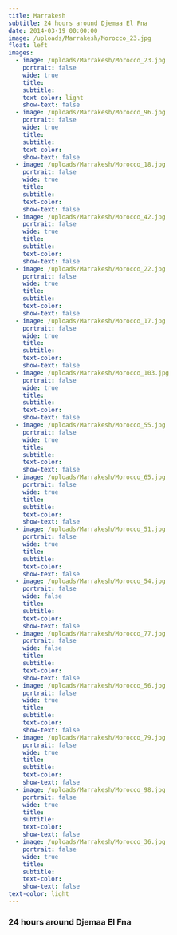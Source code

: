 ```yaml
---
title: Marrakesh
subtitle: 24 hours around Djemaa El Fna
date: 2014-03-19 00:00:00
image: /uploads/Marrakesh/Morocco_23.jpg
float: left
images:
  - image: /uploads/Marrakesh/Morocco_23.jpg
    portrait: false
    wide: true
    title:
    subtitle:
    text-color: light
    show-text: false
  - image: /uploads/Marrakesh/Morocco_96.jpg
    portrait: false
    wide: true
    title:
    subtitle:
    text-color:
    show-text: false
  - image: /uploads/Marrakesh/Morocco_18.jpg
    portrait: false
    wide: true
    title:
    subtitle:
    text-color:
    show-text: false
  - image: /uploads/Marrakesh/Morocco_42.jpg
    portrait: false
    wide: true
    title:
    subtitle:
    text-color:
    show-text: false
  - image: /uploads/Marrakesh/Morocco_22.jpg
    portrait: false
    wide: true
    title:
    subtitle:
    text-color:
    show-text: false
  - image: /uploads/Marrakesh/Morocco_17.jpg
    portrait: false
    wide: true
    title:
    subtitle:
    text-color:
    show-text: false
  - image: /uploads/Marrakesh/Morocco_103.jpg
    portrait: false
    wide: true
    title:
    subtitle:
    text-color:
    show-text: false
  - image: /uploads/Marrakesh/Morocco_55.jpg
    portrait: false
    wide: true
    title:
    subtitle:
    text-color:
    show-text: false
  - image: /uploads/Marrakesh/Morocco_65.jpg
    portrait: false
    wide: true
    title:
    subtitle:
    text-color:
    show-text: false
  - image: /uploads/Marrakesh/Morocco_51.jpg
    portrait: false
    wide: true
    title:
    subtitle:
    text-color:
    show-text: false
  - image: /uploads/Marrakesh/Morocco_54.jpg
    portrait: false
    wide: false
    title:
    subtitle:
    text-color:
    show-text: false
  - image: /uploads/Marrakesh/Morocco_77.jpg
    portrait: false
    wide: false
    title:
    subtitle:
    text-color:
    show-text: false
  - image: /uploads/Marrakesh/Morocco_56.jpg
    portrait: false
    wide: true
    title:
    subtitle:
    text-color:
    show-text: false
  - image: /uploads/Marrakesh/Morocco_79.jpg
    portrait: false
    wide: true
    title:
    subtitle:
    text-color:
    show-text: false
  - image: /uploads/Marrakesh/Morocco_98.jpg
    portrait: false
    wide: true
    title:
    subtitle:
    text-color:
    show-text: false
  - image: /uploads/Marrakesh/Morocco_36.jpg
    portrait: false
    wide: true
    title:
    subtitle:
    text-color:
    show-text: false
text-color: light
---
```



### 24 hours around Djemaa El Fna